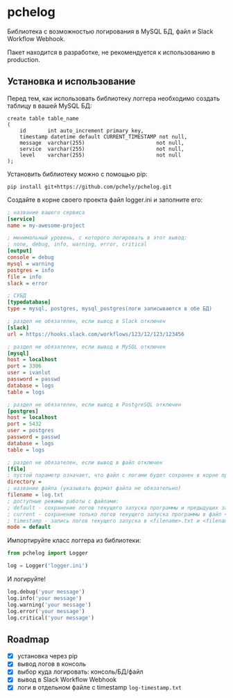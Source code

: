 # pchelog

Библиотека с возможностью логирования в MySQL БД, файл и Slack Workflow Webhook.

Пакет находится в разработке, не рекомендуется к использованию в production.

## Установка и использование

Перед тем, как использовать библиотеку логгера необходимо создать таблицу в вашей MySQL БД:

```mysql
create table table_name
(
    id       int auto_increment primary key,
    timestamp datetime default CURRENT_TIMESTAMP not null,
    message  varchar(255)                       not null,
    service  varchar(255)                       not null,
    level    varchar(255)                       not null
);
```

Установить библиотеку можно с помощью pip:

```shell
pip install git+https://github.com/pchely/pchelog.git
```

Создайте в корне своего проекта файл logger.ini и заполните его:

```ini
; название вашего сервиса
[service]
name = my-awesome-project

; минимальный уровень, с которого логировать в этот вывод: 
; none, debug, info, warning, error, critical
[output]
console = debug
mysql = warning
postgres = info
file = info
slack = error

; СУБД
[typedatabase]
type = mysql, postgres, mysql_postgres(логи записываются в обе БД)

; раздел не обязателен, если вывод в Slack отключен
[slack]
url = https://hooks.slack.com/workflows/123/12/123/123456

; раздел не обязателен, если вывод в MySQL отключен
[mysql]
host = localhost
port = 3306
user = ivanlut
password = passwd
database = logs
table = logs

; раздел не обязателен, если вывод в PostgreSQL отключен
[postgres]
host = localhost
port = 5432
user = postgres
password = passwd
database = logs
table = logs

; раздел не обязателен, если вывод в файл отключен
[file]
; пустой параметр означает, что файл с логами будет сохранен в корне проекта
directory =
; название файла (указывать формат файла не обязательно)
filename = log.txt
; доступные режимы работы с файлами:
; default - сохранение логов текущего запуска программы и предыдущих запусков в одном файле <filename>.txt
; current - сохранение только логов текущего запуска программы в файл <filename>.txt, предыдущие будут удаляться
; timestamp - запись логов текущего запуска в <filename>.txt и <filename>-<timestamp>.txt
mode = default

```

Импортируйте класс логгера из библиотеки:

```python
from pchelog import Logger

log = Logger('logger.ini')
```

И логируйте!

```python
log.debug('your message')
log.info('your message')
log.warning('your message')
log.error('your message')
log.critical('your message')
```

## Roadmap

- [x] установка через pip
- [x] вывод логов в консоль
- [x] выбор куда логировать: консоль/БД/файл
- [x] вывод в Slack Workflow Webhook
- [x] логи в отдельном файле с timestamp `log-timestamp.txt`
